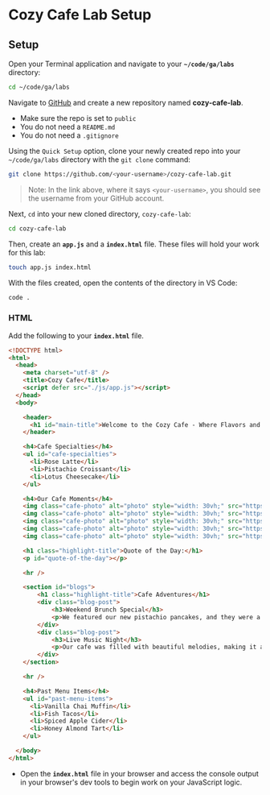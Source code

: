 <h1>
  <span class="headline">Cozy Cafe Lab</span>
  <span class="subhead">Setup</span>
</h1>

## Setup

Open your Terminal application and navigate to your **`~/code/ga/labs`** directory:

```bash
cd ~/code/ga/labs
```

Navigate to [GitHub](https://github.com/) and create a new repository named **cozy-cafe-lab**.

- Make sure the repo is set to `public`
- You do not need a `README.md`
- You do not need a `.gitignore`

Using the `Quick Setup` option, clone your newly created repo into your `~/code/ga/labs` directory with the `git clone` command:

```bash
git clone https://github.com/<your-username>/cozy-cafe-lab.git
```

> Note: In the link above, where it says `<your-username>`, you should see the username from your GitHub account.

Next, `cd` into your new cloned directory, `cozy-cafe-lab`:

```bash
cd cozy-cafe-lab
```

Then, create an **`app.js`** and a **`index.html`** file. These files will hold your work for this lab:

```bash
touch app.js index.html
```

With the files created, open the contents of the directory in VS Code:

```bash
code .
```

### HTML

Add the following to your **`index.html`** file.

```html
<!DOCTYPE html>
<html>
  <head>
    <meta charset="utf-8" />
    <title>Cozy Cafe</title>
    <script defer src="./js/app.js"></script>
  </head>
  <body>

    <header>
      <h1 id="main-title">Welcome to the Cozy Cafe - Where Flavors and Comfort Meet</h1>
    </header>

    <h4>Cafe Specialties</h4>
    <ul id="cafe-specialties">
      <li>Rose Latte</li>
      <li>Pistachio Croissant</li>
      <li>Lotus Cheesecake</li>
    </ul>

    <h4>Our Cafe Moments</h4>
    <img class="cafe-photo" alt="photo" style="width: 30vh;" src="https://images.pexels.com/photos/8526416/pexels-photo-8526416.jpeg?auto=compress&cs=tinysrgb&w=1260&h=750&dpr=2">
    <img class="cafe-photo" alt="photo" style="width: 30vh;" src="https://images.pexels.com/photos/8526484/pexels-photo-8526484.jpeg?auto=compress&cs=tinysrgb&w=1260&h=750&dpr=2">
    <img class="cafe-photo" alt="photo" style="width: 30vh;" src="https://images.pexels.com/photos/8526401/pexels-photo-8526401.jpeg?auto=compress&cs=tinysrgb&w=1260&h=750&dpr=2">
    <img class="cafe-photo" alt="photo" style="width: 30vh;" src="https://images.pexels.com/photos/8526404/pexels-photo-8526404.jpeg?auto=compress&cs=tinysrgb&w=1260&h=750&dpr=2">
    <img class="cafe-photo" alt="photo" style="width: 30vh;" src="https://images.pexels.com/photos/11160127/pexels-photo-11160127.jpeg?auto=compress&cs=tinysrgb&w=1260&h=750&dpr=2">

    <h1 class="highlight-title">Quote of the Day:</h1>
    <p id="quote-of-the-day"></p>

    <hr />

    <section id="blogs">
        <h1 class="highlight-title">Cafe Adventures</h1>
        <div class="blog-post">
            <h3>Weekend Brunch Special</h3>
            <p>We featured our new pistachio pancakes, and they were a crowd favorite!</p>
        </div>
        <div class="blog-post">
            <h3>Live Music Night</h3>
            <p>Our cafe was filled with beautiful melodies, making it an unforgettable evening.</p>
        </div>
    </section>

    <hr />

    <h4>Past Menu Items</h4>
    <ul id="past-menu-items">
      <li>Vanilla Chai Muffin</li>
      <li>Fish Tacos</li>
      <li>Spiced Apple Cider</li>
      <li>Honey Almond Tart</li>
    </ul>

  </body>
</html>
```


- Open the **`index.html`** file in your browser and access the console output in your browser's dev tools to begin work on your JavaScript logic.